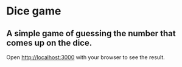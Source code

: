 # Dice game

## A simple game of guessing the number that comes up on the dice.

Open [http://localhost:3000](http://localhost:3000) with your browser to see the result.
